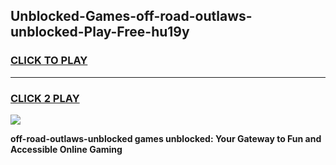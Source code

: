 
## Unblocked-Games-off-road-outlaws-unblocked-Play-Free-hu19y
<h3>
<a href="https://premium76.site?title=off-road-outlaws-unblocked&ref=10A">CLICK TO PLAY</a></h3>
<hr>

<h3>
<a href="https://premium76.site?title=off-road-outlaws-unblocked&ref=10A">CLICK 2 PLAY</a>
  
</h3>

<a href="https://premium76.site?title=off-road-outlaws-unblocked&ref=10A"><img src="https://clearcache.store/games.png"></a>


**off-road-outlaws-unblocked games unblocked: Your Gateway to Fun and Accessible Online Gaming**
